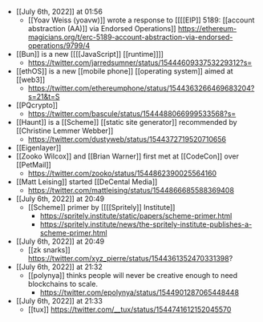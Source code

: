 - [[July 6th, 2022]] at 01:56
    - [[Yoav Weiss (yoavw)]] wrote a response to [[[[EIP]] 5189: [[account abstraction (AA)]] via Endorsed Operations]] https://ethereum-magicians.org/t/erc-5189-account-abstraction-via-endorsed-operations/9799/4
- [[Bun]] is a new [[[[JavaScript]] [[runtime]]]]
    - https://twitter.com/jarredsumner/status/1544460933753229312?s=
- [[ethOS]] is a new [[mobile phone]] [[operating system]] aimed at [[web3]]
    - https://twitter.com/ethereumphone/status/1544363266469683204?s=21&t=S
- [[PQcrypto]]
    - https://twitter.com/bascule/status/1544488066999533568?s=
- [[Haunt]] is a [[Scheme]] [[static site generator]] recommended by [[Christine Lemmer Webber]]
    - https://twitter.com/dustyweb/status/1544372719520710656
- [[Eigenlayer]] 
- [[Zooko Wilcox]] and [[Brian Warner]] first met at [[CodeCon]] over [[PetMail]]
    - https://twitter.com/zooko/status/1544862390025564160
- [[Matt Leising]] started [[DeCental Media]]
    - https://twitter.com/mattleising/status/1544866685588369408
- [[July 6th, 2022]] at 20:49
    - [[Scheme]] primer by [[[[Spritely]] Institute]]
        - https://spritely.institute/static/papers/scheme-primer.html
        - https://spritely.institute/news/the-spritely-institute-publishes-a-scheme-primer.html
- [[July 6th, 2022]] at 20:49
    - [[zk snarks]] https://twitter.com/xyz_pierre/status/1544361352470331398?
- [[July 6th, 2022]] at 21:32
    - [[polynya]] thinks people will never be creative enough to need blockchains to scale.
        - https://twitter.com/epolynya/status/1544901287065448448
- [[July 6th, 2022]] at 21:33
    - [[tux]] https://twitter.com/__tux/status/1544741612152045570
